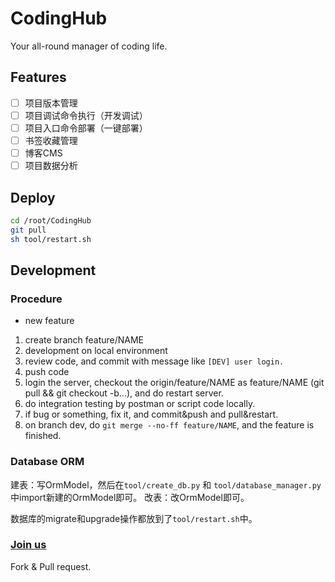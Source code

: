 # CodingHub
Your all-round manager of coding life.

## Features
- [ ] 项目版本管理
- [ ] 项目调试命令执行（开发调试）
- [ ] 项目入口命令部署（一键部署）
- [ ] 书签收藏管理
- [ ] 博客CMS
- [ ] 项目数据分析

## Deploy
```bash
cd /root/CodingHub
git pull
sh tool/restart.sh
```


## Development
### Procedure
- new feature
1. create branch feature/NAME
2. development on local environment
3. review code, and commit with message like `[DEV] user login.`
4. push code
5. login the server, checkout the origin/feature/NAME as feature/NAME (git pull && git checkout -b...), and do restart server.
6. do integration testing by postman or script code locally.
7. if bug or something, fix it, and commit&push and pull&restart.
8. on branch dev, do `git merge --no-ff feature/NAME`, and the feature is finished.


### Database ORM

建表：写OrmModel，然后在`tool/create_db.py` 和 `tool/database_manager.py` 中import新建的OrmModel即可。
改表：改OrmModel即可。

数据库的migrate和upgrade操作都放到了`tool/restart.sh`中。

### [Join us](mailto:danceiny@gmail.com)
Fork & Pull request.